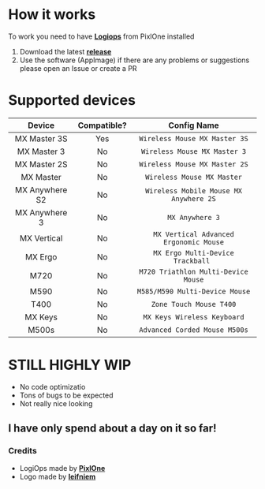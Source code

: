 # How it works

To work you need to have **[Logiops](https://github.com/PixlOne/logiops)** from PixlOne installed

1. Download the latest **[release](https://github.com/Eko450-eng/LogiOpsGui/releases/tag/Linux)**
2. Use the software (AppImage) if there are any problems or suggestions please open an Issue or create a PR

# Supported devices
|     Device     | Compatible? |              Config Name               |
| :------------: | :---------: | :------------------------------------: |
|  MX Master 3S   |     Yes     |      `Wireless Mouse MX Master 3S`      |
|  MX Master 3   |     No     |      `Wireless Mouse MX Master 3`      |
|  MX Master 2S  |     No     |     `Wireless Mouse MX Master 2S`      |
|   MX Master    |     No     |       `Wireless Mouse MX Master`       |
| MX Anywhere S2 |     No     | `Wireless Mobile Mouse MX Anywhere 2S` |
| MX Anywhere 3  |     No     |            `MX Anywhere 3`             |
|  MX Vertical   |     No     | `MX Vertical Advanced Ergonomic Mouse` |
|    MX Ergo     |     No     |   `MX Ergo Multi-Device Trackball `    |
|      M720      |     No     |  `M720 Triathlon Multi-Device Mouse`   |
|      M590      |     No     |     `M585/M590 Multi-Device Mouse`     |
|      T400      |     No     |        `Zone Touch Mouse T400`         |
|    MX Keys     |     No     |      `MX Keys Wireless Keyboard`       |
|      M500s     |     No     |     `Advanced Corded Mouse M500s`      |

# STILL HIGHLY WIP
- No code optimizatio
- Tons of bugs to be expected
- Not really nice looking

## I have only spend about a day on it so far! 

### Credits
- LogiOps made by **[PixlOne](https://github.com/PixlOne)**
- Logo made by **[leifniem](https://github.com/leifniem)** 

